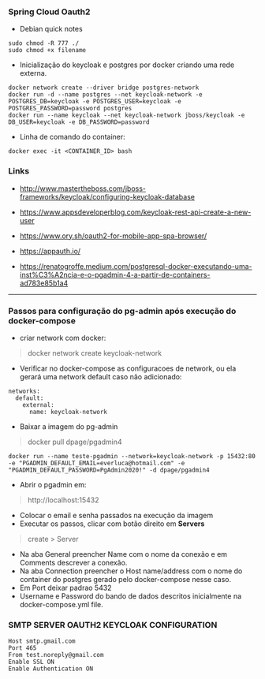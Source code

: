 
### Spring Cloud Oauth2
  
* Debian quick notes
```
sudo chmod -R 777 ./
sudo chmod +x filename
```
  
* Inicialização do keycloak e postgres por docker criando uma rede externa. 
``` 
docker network create --driver bridge postgres-network
docker run -d --name postgres --net keycloak-network -e POSTGRES_DB=keycloak -e POSTGRES_USER=keycloak -e POSTGRES_PASSWORD=password postgres
docker run --name keycloak --net keycloak-network jboss/keycloak -e DB_USER=keycloak -e DB_PASSWORD=password
```
* Linha de comando do container: 
```
docker exec -it <CONTAINER_ID> bash
```

### Links
* http://www.mastertheboss.com/jboss-frameworks/keycloak/configuring-keycloak-database

* https://www.appsdeveloperblog.com/keycloak-rest-api-create-a-new-user  
* https://www.ory.sh/oauth2-for-mobile-app-spa-browser/  
* https://appauth.io/
  
* https://renatogroffe.medium.com/postgresql-docker-executando-uma-inst%C3%A2ncia-e-o-pgadmin-4-a-partir-de-containers-ad783e85b1a4

-------------------------
### Passos para configuração do pg-admin após execução do docker-compose
  
* criar network com docker:


> docker network create keycloak-network

*  Verificar no docker-compose as configuracoes de network, ou ela gerará uma network default caso não adicionado: 
```
networks:
  default:
    external:
      name: keycloak-network
```

* Baixar a imagem do pg-admin  
> docker pull dpage/pgadmin4

``` 
docker run --name teste-pgadmin --network=keycloak-network -p 15432:80 -e "PGADMIN_DEFAULT_EMAIL=everluca@hotmail.com" -e "PGADMIN_DEFAULT_PASSWORD=PgAdmin2020!" -d dpage/pgadmin4
```

* Abrir o pgadmin em:
> http://localhost:15432 
 * Colocar o email e senha passados na execução da imagem
 * Executar os passos, clicar com botão direito em <b> Servers </b>
 > create > Server  
* Na aba General preencher Name com o nome da conexão e em Comments descrever a conexão.
* Na aba Connection preencher o Host name/address com o nome do container do postgres gerado pelo docker-compose nesse caso.
* Em Port deixar padrao 5432
* Username e Password do bando de dados descritos inicialmente na docker-compose.yml file.

 ### SMTP SERVER OAUTH2 KEYCLOAK CONFIGURATION
   
```
Host smtp.gmail.com
Port 465
From test.noreply@gmail.com
Enable SSL ON
Enable Authentication ON

```